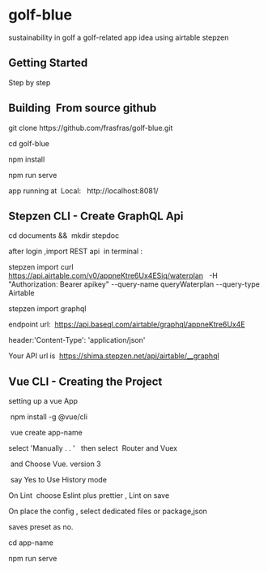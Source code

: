 # golf-blue
sustainability in golf a golf-related app idea using airtable stepzen

<h2>Getting Started</h2>

Step by step 

<h2>Building  From source github</h2>
git clone https://github.com/frasfras/golf-blue.git

cd golf-blue

npm install

npm run serve

app running at 
Local:   http://localhost:8081/

<h2> Stepzen CLI - Create GraphQL Api </h2>

cd documents &&  mkdir stepdoc

after login ,import REST api  in terminal :

stepzen import curl  https://api.airtable.com/v0/appneKtre6Ux4ESiq/waterplan   -H "Authorization: Bearer apikey" --query-name queryWaterplan --query-type Airtable

stepzen import graphql  

endpoint url:  https://api.baseql.com/airtable/graphql/appneKtre6Ux4E

header:'Content-Type': 'application/json'

Your API url is  https://shima.stepzen.net/api/airtable/__graphql


<h2> Vue CLI - Creating the Project </h2>

  setting up a vue App

 npm install -g @vue/cli

 vue create app-name

 select 'Manually . . '   then select  Router and Vuex

 and Choose Vue. version 3

 say Yes to Use History mode

  On Lint  choose Eslint plus prettier , Lint on save

  On place the config , select dedicated files or package,json

  saves preset as no.

  cd app-name

  npm run serve
